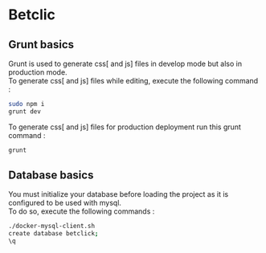 # Betclic


## Grunt basics


Grunt is used to generate css[ and js] files in develop mode but also in production mode.\
To generate css[ and js] files while editing, execute the following command :
```bash
sudo npm i
grunt dev
```

To generate css[ and js] files for production deployment run this grunt command :
```bash
grunt
```

## Database basics

You must initialize your database before loading the project as it is configured to be used with mysql.\
To do so, execute the following commands :
```bash
./docker-mysql-client.sh
create database betclick;
\q
```